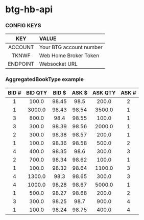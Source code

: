 # btg-hb-api

### CONFIG KEYS

| KEY | VALUE |
|:---:|:------|
|ACCOUNT| Your BTG account number |
|TKNWF| Web Home Broker Token |
|ENDPOINT| Websocket URL |


### AggregatedBookType example
| BID # | BID QTY | BID $ | ASK $ | ASK QTY | ASK # |
|:-----:|:-------:|:-----:|:-----:|:-------:|:-----:|
|   1   |  100.0  | 98.45 |  98.5 |  200.0  |   2   |
|   1   |  3000.0 | 98.43 | 98.54 |  3500.0 |   1   |
|   3   |  800.0  |  98.4 | 98.55 |  100.0  |   1   |
|   3   |  300.0  | 98.39 | 98.56 |  2000.0 |   1   |
|   2   |  300.0  | 98.38 | 98.57 |  200.0  |   1   |
|   1   |  100.0  | 98.36 | 98.58 |  500.0  |   2   |
|   4   |  400.0  | 98.35 |  98.6 |  300.0  |   3   |
|   2   |  700.0  | 98.34 | 98.62 |  100.0  |   1   |
|   1   |  100.0  | 98.32 | 98.64 |  1100.0 |   3   |
|   4   |  1300.0 |  98.3 | 98.65 |  300.0  |   3   |
|   4   |  1000.0 | 98.28 | 98.67 |  5000.0 |   1   |
|   1   |  500.0  | 98.27 | 98.68 |  200.0  |   2   |
|   3   |  300.0  | 98.25 |  98.7 |  900.0  |   4   |
|   1   |  100.0  | 98.24 | 98.75 |  400.0  |   4   |
